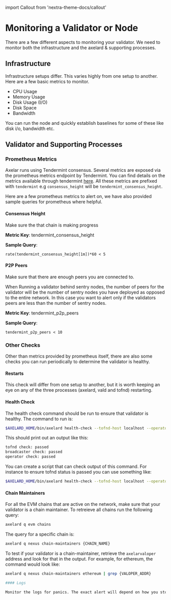 import Callout from 'nextra-theme-docs/callout'

# Monitoring a Validator or Node

There are a few different aspects to monitoring your validator. We need to monitor both the infrastructure and the axelard & supporting processes.

## Infrastructure
Infrastructure setups differ. This varies highly from one setup to another. Here are a few basic metrics to monitor.
* CPU Usage
* Memory Usage
* Disk Usage (I/O)
* Disk Space
* Bandwidth

You can run the node and quickly establish baselines for some of these like disk i/o, bandwidth etc.


## Validator and Supporting Processes

### Prometheus Metrics

Axelar runs using Tendermint consensus. Several metrics are exposed via the prometheus metrics endpoint by Tendermint. You can find details on the metrics available through tendermint [here](https://docs.tendermint.com/v0.34/tendermint-core/metrics.html). All these metrics are prefixed with `tendermint` e.g `consensus_height` will be `tendermint_consensus_height`.


Here are a few prometheus metrics to alert on, we have also provided sample queries for prometheus where helpful.

#### Consensus Height

Make sure the that chain is making progress

**Metric Key**: tendermint_consensus_height

**Sample Query**:
```
rate(tendermint_consensus_height[1m])*60 < 5
```

#### P2P Peers

Make sure that there are enough peers you are connected to.

<Callout type="warning" emoji="⚠️">
  When Running a validator behind sentry nodes, the number of peers for the validator will be the number of sentry nodes you have deployed as opposed to the entire network. In this case you want to alert only if the validators peers are less than the number of sentry nodes.
</Callout>

**Metric Key**: tendermint_p2p_peers

**Sample Query**:
```
tendermint_p2p_peers < 10
```

### Other Checks

Other than metrics provided by prometheus itself, there are also some checks you can run periodically to determine the validator is healthy.

#### Restarts

This check will differ from one setup to another, but it is worth keeping an eye on any of the three processes (axelard, vald and tofnd) restarting.

#### Health Check

The health check command should be run to ensure that validator is healthy. The command to run is:
```sh
$AXELARD_HOME/bin/axelard health-check --tofnd-host localhost --operator-addr {VALOPER_ADDR}
```

This should print out an output like this:
```sh
tofnd check: passed
broadcaster check: passed
operator check: passed
```

You can create a script that can check output of this command. For instance to ensure tofnd status is passed you can use something like:
```sh
$AXELARD_HOME/bin/axelard health-check --tofnd-host localhost --operator-addr {VALOPER_ADDR} | grep tofnd | awk -F: '{print $2}' | tr -d ' '
```

#### Chain Maintainers

For all the EVM chains that are active on the network, make sure that your validator is a chain maintainer. To retreieve all chains run the following query:
```sh
axelard q evm chains
```

The query for a specific chain is:
```sh
axelard q nexus chain-maintainers {CHAIN_NAME}
```

To test if your validator is a chain-maintainer, retrieve the `axelarvaloper` address and look for that in the output. For example, for ethereum, the command would look like:
```sh
axelard q nexus chain-maintainers ethereum | grep {VALOPER_ADDR}

#### Logs

Monitor the logs for panics. The exact alert will depend on how you store logs.
